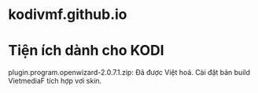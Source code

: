 # kodivmf.github.io
# Tiện ích dành cho KODI
plugin.program.openwizard-2.0.7.1.zip: Đã được Việt hoá. Cài đặt bản build VietmediaF tích hợp vơi skin.
